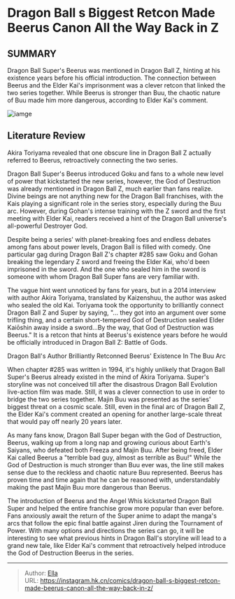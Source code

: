 # Dragon Ball s Biggest Retcon Made Beerus Canon All the Way Back in Z


## SUMMARY 



  Dragon Ball Super&#39;s Beerus was mentioned in Dragon Ball Z, hinting at his existence years before his official introduction.   The connection between Beerus and the Elder Kai&#39;s imprisonment was a clever retcon that linked the two series together.   While Beerus is stronger than Buu, the chaotic nature of Buu made him more dangerous, according to Elder Kai&#39;s comment.  

![iamge](https://static1.srcdn.com/wordpress/wp-content/uploads/Dragon-Ball-Z-Battle-of-Gods-Super-Saiyan-3-Goku-Beerus.jpg)

## Literature Review

Akira Toriyama revealed that one obscure line in Dragon Ball Z actually referred to Beerus, retroactively connecting the two series.




Dragon Ball Super&#39;s Beerus introduced Goku and fans to a whole new level of power that kickstarted the new series, however, the God of Destruction was already mentioned in Dragon Ball Z, much earlier than fans realize. Divine beings are not anything new for the Dragon Ball franchises, with the Kais playing a significant role in the series story, especially during the Buu arc. However, during Gohan&#39;s intense training with the Z sword and the first meeting with Elder Kai, readers received a hint of the Dragon Ball universe&#39;s all-powerful Destroyer God.




Despite being a series&#39; with planet-breaking foes and endless debates among fans about power levels, Dragon Ball is filled with comedy. One particular gag during Dragon Ball Z&#39;s chapter #285 saw Goku and Gohan breaking the legendary Z sword and freeing the Elder Kai, who&#39;d been imprisoned in the sword. And the one who sealed him in the sword is someone with whom Dragon Ball Super fans are very familiar with.

          

The vague hint went unnoticed by fans for years, but in a 2014 interview with author Akira Toriyama, translated by Kaizenshuu, the author was asked who sealed the old Kai. Toriyama took the opportunity to brilliantly connect Dragon Ball Z and Super by saying, &#34;... they got into an argument over some trifling thing, and a certain short-tempered God of Destruction sealed Elder Kaiōshin away inside a sword...By the way, that God of Destruction was Beerus.&#34; It is a retcon that hints at Beerus&#39;s existence years before he would be officially introduced in Dragon Ball Z: Battle of Gods.





 Dragon Ball&#39;s Author Brilliantly Retconned Beerus&#39; Existence In The Buu Arc 
          

When chapter #285 was written in 1994, it&#39;s highly unlikely that Dragon Ball Super&#39;s Beerus already existed in the mind of Akira Toriyama. Super&#39;s storyline was not conceived till after the disastrous Dragon Ball Evolution live-action film was made. Still, it was a clever connection to use in order to bridge the two series together. Majin Buu was presented as the series&#39; biggest threat on a cosmic scale. Still, even in the final arc of Dragon Ball Z, the Elder Kai&#39;s comment created an opening for another large-scale threat that would pay off nearly 20 years later.

As many fans know, Dragon Ball Super began with the God of Destruction, Beerus, walking up from a long nap and growing curious about Earth&#39;s Saiyans, who defeated both Freeza and Majin Buu. After being freed, Elder Kai called Beerus a &#34;terrible bad guy, almost as terrible as Buu!&#34; While the God of Destruction is much stronger than Buu ever was, the line still makes sense due to the reckless and chaotic nature Buu represented. Beerus has proven time and time again that he can be reasoned with, understandably making the past Majin Buu more dangerous than Beerus.




          

The introduction of Beerus and the Angel Whis kickstarted Dragon Ball Super and helped the entire franchise grow more popular than ever before. Fans anxiously await the return of the Super anime to adapt the manga&#39;s arcs that follow the epic final battle against Jiren during the Tournament of Power. With many options and directions the series can go, it will be interesting to see what previous hints in Dragon Ball&#39;s storyline will lead to a grand new tale, like Elder Kai&#39;s comment that retroactively helped introduce the God of Destruction Beerus in the series.



---

> Author: [Ella](https://instagram.hk.cn/)  
> URL: https://instagram.hk.cn/comics/dragon-ball-s-biggest-retcon-made-beerus-canon-all-the-way-back-in-z/  


